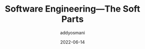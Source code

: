 ---
author: addyosmani
date: 2022-06-14
draft: true
permalink: false
tags:
  - development
  - principles
target_url: https://addyosmani.com/blog/software-engineering-soft-parts/
title: Software Engineering—The Soft Parts
---